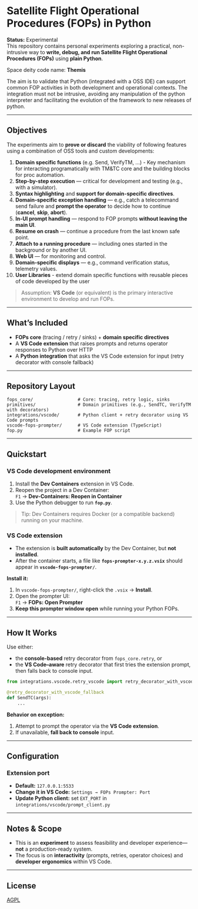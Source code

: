 # Satellite Flight Operational Procedures (FOPs) in Python

**Status:** Experimental  
This repository contains personal experiments exploring a practical, non-intrusive way to **write, debug, and run Satellite Flight Operational Procedures (FOPs)** using **plain Python**.

Space deity code name: **Themis**

The aim is to validate that Python (integrated with a OSS IDE) can support common FOP activities in both development and operational contexts.
The integration must not be intrusive, avoiding any manipulation of the python interpreter and facilitating the evolution of the framework to new releases of python.

---

## Objectives

The experiments aim to **prove or discard** the viability of following features using a combination of OSS tools and custom developments:

1. **Domain specific functions** (e.g. Send, VerifyTM, ...) - Key mechanism for interacting programatically with TM&TC core and the building blocks for proc automation.
2. **Step-by-step execution** — critical for development and testing (e.g., with a simulator).
3. **Syntax highlighting** and **support for domain-specific directives**.
4. **Domain-specific exception handling** — e.g., catch a telecommand send failure and **prompt the operator** to decide how to continue (**cancel**, **skip**, **abort**).
5. **In-UI prompt handling** — respond to FOP prompts **without leaving the main UI**.
6. **Resume on crash** — continue a procedure from the last known safe point.
7. **Attach to a running procedure** — including ones started in the background or by another UI.
8. **Web UI** — for monitoring and control.
9. **Domain-specific displays** — e.g., command verification status, telemetry values.
10. **User Libraries** - extend domain specific functions with reusable pieces of code developed by the user

> Assumption: **VS Code** (or equivalent) is the primary interactive environment to develop and run FOPs.

---

## What’s Included

- **FOPs core** (tracing / retry / sinks) + **domain specific directives**
- A **VS Code extension** that raises prompts and returns operator responses to Python over HTTP
- A **Python integration** that asks the VS Code extension for input (retry decorator with console fallback)

---

## Repository Layout

```text
fops_core/                 # Core: tracing, retry logic, sinks
primitives/                # Domain primitives (e.g., SendTC, VerifyTM with decorators)
integrations/vscode/       # Python client + retry decorator using VS Code prompts
vscode-fops-prompter/      # VS Code extension (TypeScript)
fop.py                     # Example FOP script
```

---

## Quickstart

### VS Code development environment

1. Install the **Dev Containers** extension in VS Code.
2. Reopen the project in a Dev Container:  
   `F1` → **Dev-Containers: Reopen in Container**
3. Use the Python debugger to run **`fop.py`**.

> Tip: Dev Containers requires Docker (or a compatible backend) running on your machine.

### VS Code extension

- The extension is **built automatically** by the Dev Container, but **not installed**.
- After the container starts, a file like **`fops-prompter-x.y.z.vsix`** should appear in **`vscode-fops-prompter/`**.

**Install it:**

1. In `vscode-fops-prompter/`, right-click the `.vsix` → **Install**.
2. Open the prompter UI:  
   `F1` → **FOPs: Open Prompter**
3. **Keep this prompter window open** while running your Python FOPs.

---

## How It Works

Use either:

- the **console-based** retry decorator from `fops_core.retry`, or  
- the **VS Code–aware** retry decorator that first tries the extension prompt, then falls back to console input.

```python
from integrations.vscode.retry_vscode import retry_decorator_with_vscode_fallback

@retry_decorator_with_vscode_fallback
def SendTC(args):
    ...
```

**Behavior on exception:**

1. Attempt to prompt the operator via the **VS Code extension**.
2. If unavailable, **fall back to console** input.

---

## Configuration

### Extension port

- **Default:** `127.0.0.1:5533`
- **Change it in VS Code:** `Settings → FOPs Prompter: Port`
- **Update Python client:** set `EXT_PORT` in `integrations/vscode/prompt_client.py`

---

## Notes & Scope

- This is an **experiment** to assess feasibility and developer experience—**not** a production-ready system.
- The focus is on **interactivity** (prompts, retries, operator choices) and **developer ergonomics** within VS Code.

---

## License

[AGPL](LICENSE)